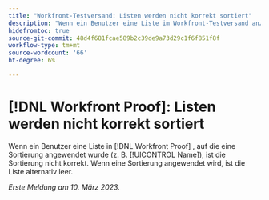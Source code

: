 ```yaml
---
title: "Workfront-Testversand: Listen werden nicht korrekt sortiert"
description: "Wenn ein Benutzer eine Liste im Workfront-Testversand anzeigt, auf die eine Sortierung angewendet wurde (z. B. Name), ist die Sortierung nicht präzise."
hidefromtoc: true
source-git-commit: 48d4f681fcae589b2c39de9a73d29c1f6f851f8f
workflow-type: tm+mt
source-wordcount: '66'
ht-degree: 6%

---
```



# [!DNL Workfront Proof]: Listen werden nicht korrekt sortiert

Wenn ein Benutzer eine Liste in [!DNL Workfront Proof] , auf die eine Sortierung angewendet wurde (z. B. [!UICONTROL Name]), ist die Sortierung nicht korrekt. Wenn eine Sortierung angewendet wird, ist die Liste alternativ leer.

_Erste Meldung am 10. März 2023._

